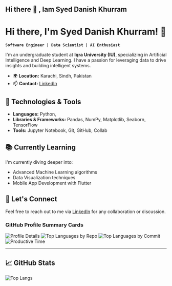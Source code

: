 ## Hi there 👋 , Iam Syed Danish Khurram 
    
# Hi there, I'm Syed Danish Khurram! 👋

**`Software Engineer | Data Scientist | AI Enthusiast`**

I'm an undergraduate student at **Iqra University (IU)**, specializing in Artificial Intelligence and Deep Learning. I have a passion for leveraging data to drive insights and building intelligent systems.

- 🌍 **Location:** Karachi, Sindh, Pakistan
- 📫 **Contact:** [LinkedIn](https://www.linkedin.com/in/syed-danish-khurram-73a70a293/)

## 🔧 Technologies & Tools

- **Languages:** Python, 
- **Libraries & Frameworks:** Pandas, NumPy, Matplotlib, Seaborn, TensorFlow
- **Tools:** Jupyter Notebook, Git, GitHub, Collab 


## 📚 Currently Learning

I'm currently diving deeper into:

- Advanced Machine Learning algorithms
- Data Visualization techniques
- Mobile App Development with Flutter

## 💬 Let's Connect

Feel free to reach out to me via [LinkedIn](https://www.linkedin.com/in/syed-danish-khurram-73a70a293/) for any collaboration or discussion.
### GitHub Profile Summary Cards

![Profile Details](https://github.com/SyedDanishKhurram/SyedDanishKhurram/blob/main/profile-summary-card-output/default/1-profile-details.svg)
![Top Languages by Repo](https://github.com/SyedDanishKhurram/SyedDanishKhurram/blob/main/profile-summary-card-output/default/2-most-commit-language.svg)
![Top Languages by Commit](https://github.com/SyedDanishKhurram/SyedDanishKhurram/blob/main/profile-summary-card-output/default/3-repos-per-language.svg)
![Productive Time](https://github.com/SyedDanishKhurram/SyedDanishKhurram/blob/main/profile-summary-card-output/default/4-productive-time.svg)

---


## 📈 GitHub Stats

![Top Langs](https://github-readme-stats.vercel.app/api/top-langs/?username=SyedDanishKhurram&layout=compact&theme=radical)


